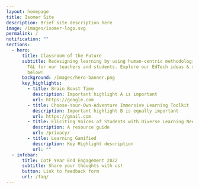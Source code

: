 ```yaml
---
layout: homepage
title: Isomer Site
description: Brief site description here
image: /images/isomer-logo.svg
permalink: /
notification: ""
sections:
  - hero:
      title: Classroom of the Future
      subtitle: Redesigning learning by using human-centric methodologies to enhance
        T&L for our teachers and students. Explore our EdTech ideas & solutions
        below!
      background: /images/hero-banner.png
      key_highlights:
        - title: Brain Boost Time
          description: Important highlight A is important
          url: https://google.com
        - title: Choose-Your-Own-Adventure Immersive Learning Toolkit
          description: Important highlight B is equally important
          url: https://gmail.com
        - title: Eliciting Voices of Students with Diverse Learning Needs
          description: A resource guide
          url: /privacy/
        - title: Learning Gamified
          description: Key Highlight description
          url: ""
  - infobar:
      title: CotF Year End Engagement 2022
      subtitle: Share your thoughts with us!
      button: Link to feedback form
      url: /faq/
---
```

